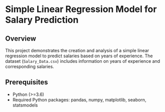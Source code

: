 # Simple Linear Regression Model for Salary Prediction

## Overview
This project demonstrates the creation and analysis of a simple linear regression model to predict salaries based on years of experience. The dataset (`Salary_Data.csv`) includes information on years of experience and corresponding salaries.

## Prerequisites
- Python (>=3.6)
- Required Python packages: pandas, numpy, matplotlib, seaborn, statsmodels
